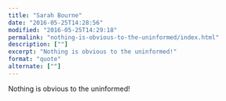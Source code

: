 ```yaml
---
title: "Sarah Bourne"
date: "2016-05-25T14:28:56"
modified: "2016-05-25T14:29:18"
permalink: "nothing-is-obvious-to-the-uninformed/index.html"
description: [""]
excerpt: "Nothing is obvious to the uninformed!"
format: "quote"
alternate: [""]
---
```

Nothing is obvious to the uninformed!
